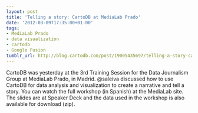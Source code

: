 ```yaml
---
layout: post
title: 'Telling a story: CartoDB at MediaLab Prado'
date: '2012-03-09T17:35:00+01:00'
tags:
- MediaLab Prado
- data visualization
- cartodb
- Google Fusion
tumblr_url: http://blog.cartodb.com/post/19005435697/telling-a-story-cartodb-at-medialab-prado
---
```


CartoDB was yesterday at the 3rd Training Session for the Data Journalism Group at MediaLab Prado, in Madrid. @saleiva discussed how to use CartoDB for data analysis and visualization to create a narrative and tell a story.
You can watch the full workshop (in Spanish) at the MediaLab site. The slides are at Speaker Deck and the data used in the workshop is also available for download (zip).

